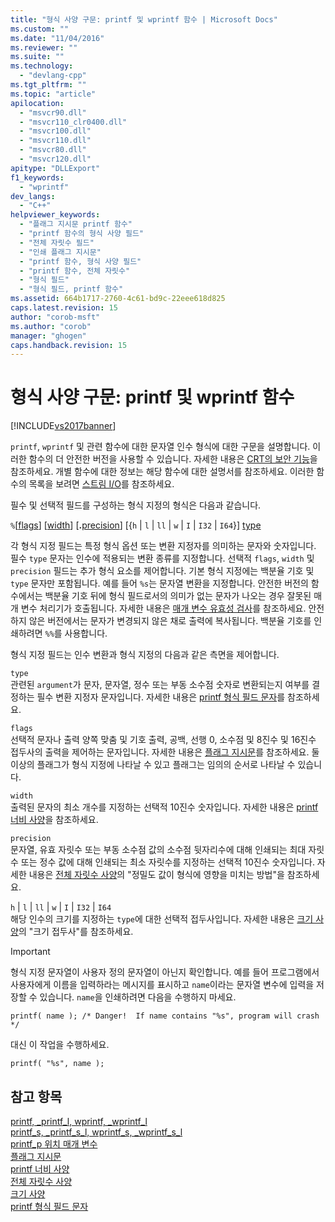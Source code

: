 ```yaml
---
title: "형식 사양 구문: printf 및 wprintf 함수 | Microsoft Docs"
ms.custom: ""
ms.date: "11/04/2016"
ms.reviewer: ""
ms.suite: ""
ms.technology: 
  - "devlang-cpp"
ms.tgt_pltfrm: ""
ms.topic: "article"
apilocation: 
  - "msvcr90.dll"
  - "msvcr110_clr0400.dll"
  - "msvcr100.dll"
  - "msvcr110.dll"
  - "msvcr80.dll"
  - "msvcr120.dll"
apitype: "DLLExport"
f1_keywords: 
  - "wprintf"
dev_langs: 
  - "C++"
helpviewer_keywords: 
  - "플래그 지시문 printf 함수"
  - "printf 함수의 형식 사양 필드"
  - "전체 자릿수 필드"
  - "인쇄 플래그 지시문"
  - "printf 함수, 형식 사양 필드"
  - "printf 함수, 전체 자릿수"
  - "형식 필드"
  - "형식 필드, printf 함수"
ms.assetid: 664b1717-2760-4c61-bd9c-22eee618d825
caps.latest.revision: 15
author: "corob-msft"
ms.author: "corob"
manager: "ghogen"
caps.handback.revision: 15
---
```

# 형식 사양 구문: printf 및 wprintf 함수
[!INCLUDE[vs2017banner](../assembler/inline/includes/vs2017banner.md)]

`printf`, `wprintf` 및 관련 함수에 대한 문자열 인수 형식에 대한 구문을 설명합니다.  이러한 함수의 더 안전한 버전을 사용할 수 있습니다. 자세한 내용은 [CRT의 보안 기능](../c-runtime-library/security-features-in-the-crt.md)을 참조하세요.  개별 함수에 대한 정보는 해당 함수에 대한 설명서를 참조하세요.  이러한 함수의 목록을 보려면 [스트림 I\/O](../c-runtime-library/stream-i-o.md)를 참조하세요.  
  
 필수 및 선택적 필드를 구성하는 형식 지정의 형식은 다음과 같습니다.  
  
 `%`\[[flags](../c-runtime-library/flag-directives.md)\] \[[width](../c-runtime-library/printf-width-specification.md)\] \[**.**[precision](../c-runtime-library/precision-specification.md)\] \[{`h` &#124; `l` &#124; `ll` &#124; `w` &#124; `I` &#124; `I32` &#124; `I64`}\] [type](../c-runtime-library/printf-type-field-characters.md)  
  
 각 형식 지정 필드는 특정 형식 옵션 또는 변환 지정자를 의미하는 문자와 숫자입니다.  필수 `type` 문자는 인수에 적용되는 변환 종류를 지정합니다.  선택적 `flags`, `width` 및 `precision` 필드는 추가 형식 요소를 제어합니다.  기본 형식 지정에는 백분율 기호 및 `type` 문자만 포함됩니다. 예를 들어 `%s`는 문자열 변환을 지정합니다.  안전한 버전의 함수에서는 백분율 기호 뒤에 형식 필드로서의 의미가 없는 문자가 나오는 경우 잘못된 매개 변수 처리기가 호출됩니다.  자세한 내용은 [매개 변수 유효성 검사](../c-runtime-library/parameter-validation.md)를 참조하세요.  안전하지 않은 버전에서는 문자가 변경되지 않은 채로 출력에 복사됩니다.  백분율 기호를 인쇄하려면 `%%`를 사용합니다.  
  
 형식 지정 필드는 인수 변환과 형식 지정의 다음과 같은 측면을 제어합니다.  
  
 `type`  
 관련된 `argument`가 문자, 문자열, 정수 또는 부동 소수점 숫자로 변환되는지 여부를 결정하는 필수 변환 지정자 문자입니다.  자세한 내용은 [printf 형식 필드 문자](../c-runtime-library/printf-type-field-characters.md)를 참조하세요.  
  
 `flags`  
 선택적 문자나 출력 양쪽 맞춤 및 기호 출력, 공백, 선행 0, 소수점 및 8진수 및 16진수 접두사의 출력을 제어하는 문자입니다.  자세한 내용은 [플래그 지시문](../c-runtime-library/flag-directives.md)를 참조하세요.  둘 이상의 플래그가 형식 지정에 나타날 수 있고 플래그는 임의의 순서로 나타날 수 있습니다.  
  
 `width`  
 출력된 문자의 최소 개수를 지정하는 선택적 10진수 숫자입니다.  자세한 내용은 [printf 너비 사양](../c-runtime-library/printf-width-specification.md)을 참조하세요.  
  
 `precision`  
 문자열, 유효 자릿수 또는 부동 소수점 값의 소수점 뒷자리수에 대해 인쇄되는 최대 자릿수 또는 정수 값에 대해 인쇄되는 최소 자릿수를 지정하는 선택적 10진수 숫자입니다.  자세한 내용은 [전체 자릿수 사양](../c-runtime-library/precision-specification.md)의 "정밀도 값이 형식에 영향을 미치는 방법"을 참조하세요.  
  
 `h` &#124; `l` &#124; `ll` &#124; `w` &#124; `I` &#124; `I32` &#124; `I64`  
 해당 인수의 크기를 지정하는 `type`에 대한 선택적 접두사입니다.  자세한 내용은 [크기 사양](../c-runtime-library/size-specification.md)의 "크기 접두사"를 참조하세요.  
  
> [!IMPORTANT]
>  형식 지정 문자열이 사용자 정의 문자열이 아닌지 확인합니다.  예를 들어 프로그램에서 사용자에게 이름을 입력하라는 메시지를 표시하고 `name`이라는 문자열 변수에 입력을 저장할 수 있습니다.  `name`을 인쇄하려면 다음을 수행하지 마세요.  
>   
>  `printf( name ); /* Danger!  If name contains "%s", program will crash */`  
>   
>  대신 이 작업을 수행하세요.  
>   
>  `printf( "%s", name );`  
  
## 참고 항목  
 [printf, \_printf\_l, wprintf, \_wprintf\_l](../c-runtime-library/reference/printf-printf-l-wprintf-wprintf-l.md)   
 [printf\_s, \_printf\_s\_l, wprintf\_s, \_wprintf\_s\_l](../c-runtime-library/reference/printf-s-printf-s-l-wprintf-s-wprintf-s-l.md)   
 [printf\_p 위치 매개 변수](../c-runtime-library/printf-p-positional-parameters.md)   
 [플래그 지시문](../c-runtime-library/flag-directives.md)   
 [printf 너비 사양](../c-runtime-library/printf-width-specification.md)   
 [전체 자릿수 사양](../c-runtime-library/precision-specification.md)   
 [크기 사양](../c-runtime-library/size-specification.md)   
 [printf 형식 필드 문자](../c-runtime-library/printf-type-field-characters.md)